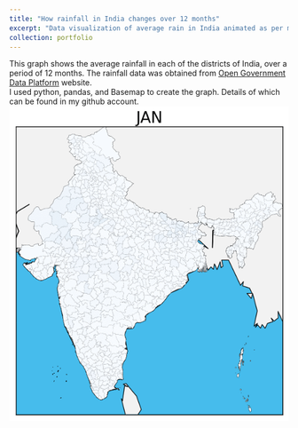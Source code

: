```yaml
---
title: "How rainfall in India changes over 12 months"
excerpt: "Data visualization of average rain in India animated as per months<br/>"
collection: portfolio
---
```


This graph shows the average rainfall in each of the districts of India, over a period of 12 months.
The rainfall data was obtained from <a href="https://data.gov.in">Open Government Data Platform</a> website.<br/>
I used python, pandas, and Basemap to create the graph. Details of which can be found in my github account.
<img src='/images/map.gif'>
